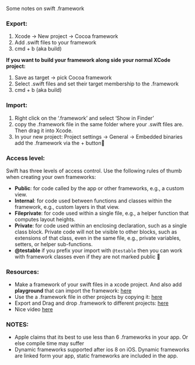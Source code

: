 Some notes on swift .framework <!--more--> 

### Export:

1. Xcode -> New project -> Cocoa framework   
2. Add .swift files to your framework  
3. cmd + b (aka build)   

**If you want to build your framework along side your normal XCode project:**  

1. Save as target -> pick Cocoa framework  
2. Select .swift files and set their target membership to the .framework  
3. cmd + b (aka build)  

### Import:

1. Right click on the ‘.framework’ and select ‘Show in Finder’  
2. copy the .framework file in the same folder where your .swift files are. Then drag it into Xcode.  
3. In your new project: Project settings -> General -> Embedded binaries add the  .framework via the + button🔑   


### Access level:

Swift has three levels of access control. Use the following rules of thumb when creating your own frameworks:  
- **Public**: for code called by the app or other frameworks, e.g., a custom view.  
- **Internal**: for code used between functions and classes within the framework, e.g., custom layers in that view.  
- **Fileprivate**: for code used within a single file, e.g., a helper function that computes layout heights.  
- **Private**: for code used within an enclosing declaration, such as a single class block. Private code will not be visible to other blocks, such as extensions of that class, even in the same file, e.g., private variables, setters, or helper sub-functions.  
- **@testable** if you prefix your import with ``@testable`` then you can work with framework classes even if they are not marked public 🔑  


### Resources:
- Make a framework of your swift files in a xcode project. And also add **playground** that can import the framework: [here](https://medium.com/@LogMaestro/adding-playgrounds-to-your-xcode-project-79d5ea0c7087#.q27u3w639)   
- Use the a .framework file in other projects by copying it: [here](https://www.youtube.com/watch?v=vChxJ_Nk6kI)  
- Export and Drag and drop .framework to different projects: [here](http://stackoverflow.com/a/40991398/5389500)  
- Nice video [here](https://realm.io/news/tryswift-jeff-hui-creating-a-swift-library/)  

### NOTES:

- Apple claims that its best to use less than 6 .frameworks in your app. Or else compile time may suffer  
- Dynamic frameworks supported after ios 8 on iOS. Dynamic frameworks are linked form your app, static frameworks are included in the app.  